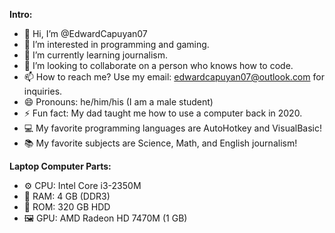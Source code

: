 **Intro:**
- 👋 Hi, I’m @EdwardCapuyan07
- 👀 I’m interested in programming and gaming.
- 🌱 I’m currently learning journalism.
- 💞️ I’m looking to collaborate on a person who knows how to code.
- 📫 How to reach me? Use my email: edwardcapuyan07@outlook.com for inquiries.
- 😄 Pronouns: he/him/his (I am a male student)
- ⚡ Fun fact: My dad taught me how to use a computer back in 2020.
- 💻 My favorite programming languages are AutoHotkey and VisualBasic!
- 📚 My favorite subjects are Science, Math, and English journalism!

**Laptop Computer Parts:**
- ⚙ CPU: Intel Core i3-2350M
- 💾 RAM: 4 GB (DDR3)
- 💽 ROM: 320 GB HDD
- 🖼 GPU: AMD Radeon HD 7470M (1 GB)
<!---
EdwardCapuyan07/EdwardCapuyan07 is a ✨ special ✨ repository because its `README.md` (this file) appears on your GitHub profile.
You can click the Preview link to take a look at your changes.
--->
